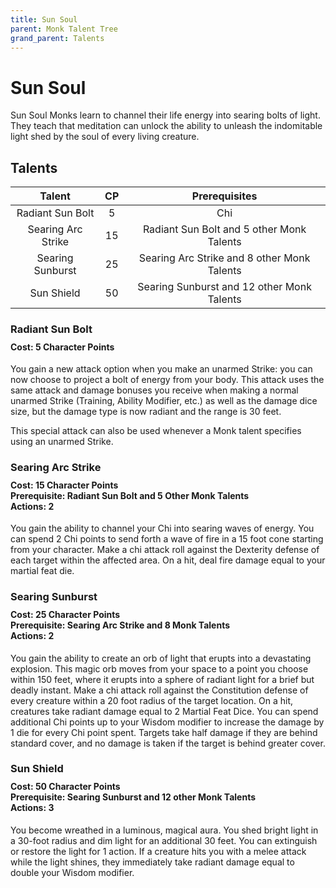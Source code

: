 ```yaml
---
title: Sun Soul
parent: Monk Talent Tree
grand_parent: Talents
---
```


# Sun Soul
Sun Soul Monks learn to channel their life energy into searing bolts of light. They teach that meditation can unlock the ability to unleash the indomitable light shed by the soul of every living creature.

## Talents

| Talent | CP | Prerequisites |
|:------:|:--:|:-------------:|
| Radiant Sun Bolt   | 5  | Chi |
| Searing Arc Strike | 15 | Radiant Sun Bolt and 5 other Monk Talents |
| Searing Sunburst   | 25 | Searing Arc Strike and 8 other Monk Talents |
| Sun Shield         | 50 | Searing Sunburst and 12 other Monk Talents |

### Radiant Sun Bolt

<div style="margin-top:-10px;"></div>

#### **Cost:** 5 Character Points
You gain a new attack option when you make an unarmed Strike: you can now choose to project a bolt of energy from your body. This attack uses the same attack and damage bonuses you receive when making a normal unarmed Strike (Training, Ability Modifier, etc.) as well as the damage dice size, but the damage type is now radiant and the range is 30 feet.

This special attack can also be used whenever a Monk talent specifies using an unarmed Strike.

### Searing Arc Strike

<div style="margin-top:-10px;"></div>

#### **Cost:** 15 Character Points<br>**Prerequisite:** Radiant Sun Bolt and 5 Other Monk Talents<br>**Actions:** 2
You gain the ability to channel your Chi into searing waves of energy. You can spend 2 Chi points to send forth a wave of fire in a 15 foot cone starting from your character. Make a chi attack roll against the Dexterity defense of each target within the affected area. On a hit, deal fire damage equal to your martial feat die.

### Searing Sunburst

<div style="margin-top:-10px;"></div>

#### **Cost:** 25 Character Points<br>**Prerequisite:** Searing Arc Strike and 8 Monk Talents<br>**Actions:** 2
You gain the ability to create an orb of light that erupts into a devastating explosion. This magic orb moves from your space to a point you choose within 150 feet, where it erupts into a sphere of radiant light for a brief but deadly instant. Make a chi attack roll against the Constitution defense of every creature within a 20 foot radius of the target location. On a hit, creatures take radiant damage equal to 2 Martial Feat Dice. You can spend additional Chi points up to your Wisdom modifier to increase the damage by 1 die for every Chi point spent. Targets take half damage if they are behind standard cover, and no damage is taken if the target is behind greater cover.

### Sun Shield

<div style="margin-top:-10px;"></div>

#### **Cost:** 50 Character Points<br>**Prerequisite:** Searing Sunburst and 12 other Monk Talents<br>**Actions:** 3
You become wreathed in a luminous, magical aura. You shed bright light in a 30-foot radius and dim light for an additional 30 feet. You can extinguish or restore the light for 1 action. If a creature hits you with a melee attack while the light shines, they immediately take radiant damage equal to double your Wisdom modifier.
